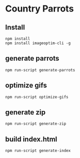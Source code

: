 Country Parrots
==============


## Install
```
npm install
npm install imageoptim-cli -g
```

## generate parrots
```
npm run-script generate-parrots
```


## optimize gifs
```
npm run-script optimize-gifs
```

## generate zip
```
npm run-script generate-zip
```

## build index.html
```
npm run-script generate-index
```
